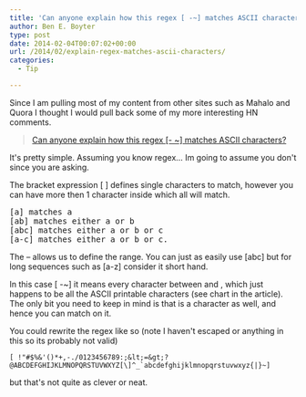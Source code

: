 ```yaml
---
title: 'Can anyone explain how this regex [ -~] matches ASCII characters?'
author: Ben E. Boyter
type: post
date: 2014-02-04T00:07:02+00:00
url: /2014/02/explain-regex-matches-ascii-characters/
categories:
  - Tip

---
```

Since I am pulling most of my content from other sites such as Mahalo and Quora I thought I would pull back some of my more interesting HN comments.

> [Can anyone explain how this regex [- ~] matches ASCII characters?](https://news.ycombinator.com/item?id=4774426)

It's pretty simple. Assuming you know regex&#8230; Im going to assume you don't since you are asking.

The bracket expression [ ] defines single characters to match, however you can have more then 1 character inside which all will match.

<pre>[a] matches a
[ab] matches either a or b
[abc] matches either a or b or c
[a-c] matches either a or b or c.</pre>

The &#8211; allows us to define the range. You can just as easily use [abc] but for long sequences such as [a-z] consider it short hand.

In this case [ -~] it means every character between <space> and <tilde>, which just happens to be all the ASCII printable characters (see chart in the article). The only bit you need to keep in mind is that <space> is a character as well, and hence you can match on it.
  
You could rewrite the regex like so (note I haven't escaped or anything in this so its probably not valid)

```
[ !"#$%&'()*+,-./0123456789:;&lt;=&gt;?@ABCDEFGHIJKLMNOPQRSTUVWXYZ[\]^_`abcdefghijklmnopqrstuvwxyz{|}~]
```

but that's not quite as clever or neat.